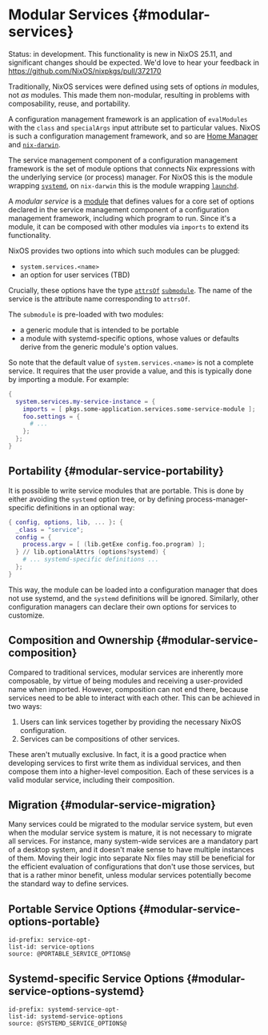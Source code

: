 
# Modular Services {#modular-services}

Status: in development. This functionality is new in NixOS 25.11, and significant changes should be expected. We'd love to hear your feedback in <https://github.com/NixOS/nixpkgs/pull/372170>

Traditionally, NixOS services were defined using sets of options *in* modules, not *as* modules. This made them non-modular, resulting in problems with composability, reuse, and portability.

A configuration management framework is an application of `evalModules` with the `class` and `specialArgs` input attribute set to particular values.
NixOS is such a configuration management framework, and so are [Home Manager](https://github.com/nix-community/home-manager) and [`nix-darwin`](https://github.com/lnl7/nix-darwin).

The service management component of a configuration management framework is the set of module options that connects Nix expressions with the underlying service (or process) manager.
For NixOS this is the module wrapping [`systemd`](https://systemd.io/), on `nix-darwin` this is the module wrapping [`launchd`](https://en.wikipedia.org/wiki/Launchd).

A *modular service* is a [module] that defines values for a core set of options declared in the service management component of a configuration management framework, including which program to run.
Since it's a module, it can be composed with other modules via `imports` to extend its functionality.

NixOS provides two options into which such modules can be plugged:

- `system.services.<name>`
- an option for user services (TBD)

Crucially, these options have the type [`attrsOf`] [`submodule`].
The name of the service is the attribute name corresponding to `attrsOf`.
<!-- ^ This is how composition is *always* provided, instead of a difficult thing (but this is reference docs, not a changelog) -->
The `submodule` is pre-loaded with two modules:
- a generic module that is intended to be portable
- a module with systemd-specific options, whose values or defaults derive from the generic module's option values.

So note that the default value of `system.services.<name>` is not a complete service. It requires that the user provide a value, and this is typically done by importing a module. For example:

<!-- Not using typical example syntax, because reading this is *not* optional, and should it should not be folded closed. -->
```nix
{
  system.services.my-service-instance = {
    imports = [ pkgs.some-application.services.some-service-module ];
    foo.settings = {
      # ...
    };
  };
}
```

## Portability {#modular-service-portability}

It is possible to write service modules that are portable. This is done by either avoiding the `systemd` option tree, or by defining process-manager-specific definitions in an optional way:

```nix
{ config, options, lib, ... }: {
  _class = "service";
  config = {
    process.argv = [ (lib.getExe config.foo.program) ];
  } // lib.optionalAttrs (options?systemd) {
    # ... systemd-specific definitions ...
  };
}
```

This way, the module can be loaded into a configuration manager that does not use systemd, and the `systemd` definitions will be ignored.
Similarly, other configuration managers can declare their own options for services to customize.

## Composition and Ownership {#modular-service-composition}

Compared to traditional services, modular services are inherently more composable, by virtue of being modules and receiving a user-provided name when imported.
However, composition can not end there, because services need to be able to interact with each other.
This can be achieved in two ways:
1. Users can link services together by providing the necessary NixOS configuration.
2. Services can be compositions of other services.

These aren't mutually exclusive. In fact, it is a good practice when developing services to first write them as individual services, and then compose them into a higher-level composition. Each of these services is a valid modular service, including their composition.

## Migration {#modular-service-migration}

Many services could be migrated to the modular service system, but even when the modular service system is mature, it is not necessary to migrate all services.
For instance, many system-wide services are a mandatory part of a desktop system, and it doesn't make sense to have multiple instances of them.
Moving their logic into separate Nix files may still be beneficial for the efficient evaluation of configurations that don't use those services, but that is a rather minor benefit, unless modular services potentially become the standard way to define services.

<!-- TODO example of a single-instance service -->

## Portable Service Options {#modular-service-options-portable}

```{=include=} options
id-prefix: service-opt-
list-id: service-options
source: @PORTABLE_SERVICE_OPTIONS@
```

## Systemd-specific Service Options {#modular-service-options-systemd}

```{=include=} options
id-prefix: systemd-service-opt-
list-id: systemd-service-options
source: @SYSTEMD_SERVICE_OPTIONS@
```

[module]: https://nixos.org/manual/nixpkgs/stable/index.html#module-system
<!-- TODO: more anchors -->
[`attrsOf`]: #sec-option-types-composed
[`submodule`]: #sec-option-types-submodule
